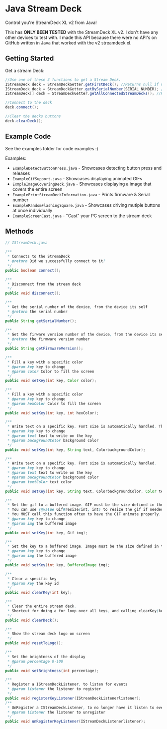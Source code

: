 # Java Stream Deck

Control you're StreamDeck XL v2 from Java!

This has **ONLY BEEN TESTED** with the StreamDeck XL v2. I don't have any other devices to test with. I made this API because there were no API's on GitHub written in Java that worked with the v2 streamdeck xl.

## Getting Started
Get a stream Deck:
```java
//Use one of these 3 functions to get a Stream Deck.
IStreamDeck deck = StreamDeckGetter.getFirstDeck(); //Returns null if not found
IStreamDeck deck = StreamDeckGetter.getBySerialNumber(SERIAL_NUMBER); //Returns null if not found
IStreamDeck[] deck = StreamDeckGetter.getAllConnectedStreamDecks(); //Returns a empty list if none are found

//Connect to the deck
deck.connect();

//Clear the decks buttons
deck.clearDeck();
```

## Example Code
See the examples folder for code examples :)

Examples:
 * `ExampleDetectButtonPress.java` - Showcases detecting button press and releases
 * `ExampleGifSupport.java` - Showcases displaying animated GIFs
 * `ExmpleImageCoveringDeck.java` - Showcases displaying a image that covers the entire screen
 * `ExamplePrintStreamDeckInformation.java` - Prints firmware & Serial number
 * `ExampleRandomFlashingSquare.java` - Showcases driving mutiple buttons at once individually
 * `ExampleScreenCast.java` - "Cast" your PC screen to the stream deck

## Methods
```java
// IStreamDeck.java

/**
 * Connects to the StremaDeck
 * @return Did we successfully connect to it?
 */
public boolean connect();

/**
 * Disconnect from the stream deck
 */
public void disconnect();

/**
 * Get the serial number of the device, from the device its self
 * @return the serial number
 */
public String getSerialNumber();

/**
 * Get the firware version number of the device, from the device its self
 * @return the firmware version number
 */
public String getFirmwareVersion();

/**
 * Fill a key with a specific color
 * @param key key to change
 * @param color Color to fill the screen
 */
public void setKey(int key, Color color);

/**
 * Fill a key with a specific color
 * @param key key to change
 * @param hexColor Color to fill the screen
 */
public void setKey(int key, int hexColor);

/**
 * Write text on a specific key. Font size is automatically handled. The text color is defined by {@value ImageUtilities#getTextColorForBG(Color)}
 * @param key key to change
 * @param text text to write on the key
 * @param backgroundColor background color
 */
public void setKey(int key, String text, ColorbackgroundColor);

/**
 * Write text on a specific key. Font size is automatically handled.
 * @param key key to change
 * @param text text to write on the key
 * @param backgroundColor background color
 * @param textColor text color
 */
public void setKey(int key, String text, ColorbackgroundColor, Color textColor);

/**
 * Set the gif to a buffered image. GIF must be the size defined in the constant {@value StreamDeckXL#IMG_SIZE}
 * You can use {@value Gif#resize(int, int) to resize the gif if needed}
 * You MUST call this function often to have the GIF animate properly.
 * @param key key to change
 * @param img the buffered image
 */
public void setKey(int key, Gif img);

/**
 * Set the key to a buffered image. Image must be the size defined in the constant {@value StreamDeckXL#IMG_SIZE}
 * @param key key to change
 * @param img the buffered image
 */
public void setKey(int key, BufferedImage img);

/**
 * Clear a specific key
 * @param key the key id
 */
public void clearKey(int key);

/**
 * Clear the entire stream deck.
 * Shortcut for doing a for loop over all keys, and calling clearKey(key)
 */
public void clearDeck();

/**
 * Show the stream deck logo on screen
 */
public void resetToLogo();

/**
 * Set the brightness of the display
 * @param percentage 0-100
 */
public void setBrightness(int percentage);

/**
 * Register a IStreamDeckListener, to listen for events
 * @param listener the listener to register
 */
public void registerKeyListener(IStreamDeckListenerlistener);
/**
 * UnRegister a IStreamDeckListener, to no longer have it listen to events
 * @param listener the listener to unregister
 */
public void unRegisterKeyListener(IStreamDeckListenerlistener);
```